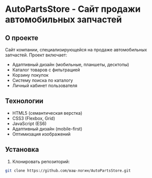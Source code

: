 # AutoPartsStore - Сайт продажи автомобильных запчастей

## О проекте

Сайт компании, специализирующейся на продаже автомобильных запчастей. Проект включает:
- Адаптивный дизайн (мобильные, планшеты, десктопы)
- Каталог товаров с фильтрацией
- Корзину покупок
- Систему поиска по каталогу
- Личный кабинет пользователя

## Технологии

- HTML5 (семантическая верстка)
- CSS3 (Flexbox, Grid)
- JavaScript (ES6)
- Адаптивный дизайн (mobile-first)
- Оптимизация изображений

## Установка

1. Клонировать репозиторий:
```bash
git clone https://github.com/ваш-логин/AutoPartsStore.git
